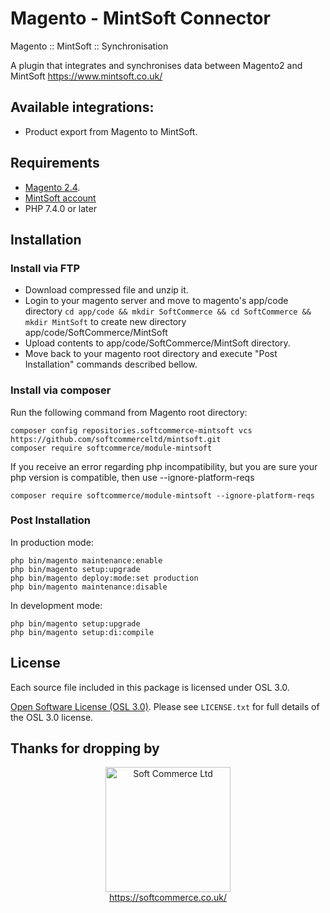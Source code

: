 # Magento - MintSoft Connector
Magento :: MintSoft :: Synchronisation

A plugin that integrates and synchronises data between Magento2 and MintSoft https://www.mintsoft.co.uk/

## Available integrations:
- Product export from Magento to MintSoft.

## Requirements
* [Magento 2.4](https://magento.com/tech-resources/download).
* [MintSoft account](https://www.mintsoft.co.uk/)
* PHP 7.4.0 or later

## Installation

### Install via FTP
* Download compressed file and unzip it.
* Login to your magento server and move to magento's app/code directory
`cd app/code && mkdir SoftCommerce && cd SoftCommerce && mkdir MintSoft` to create new directory app/code/SoftCommerce/MintSoft
* Upload contents to app/code/SoftCommerce/MintSoft directory.
* Move back to your magento root directory and execute "Post Installation" commands described bellow.

### Install via composer

Run the following command from Magento root directory:

```
composer config repositories.softcommerce-mintsoft vcs https://github.com/softcommerceltd/mintsoft.git
composer require softcommerce/module-mintsoft
```
If you receive an error regarding php incompatibility, but you are sure your php version is compatible, then use --ignore-platform-reqs
```
composer require softcommerce/module-mintsoft --ignore-platform-reqs
```

### Post Installation

In production mode:
```
php bin/magento maintenance:enable
php bin/magento setup:upgrade
php bin/magento deploy:mode:set production
php bin/magento maintenance:disable
```

In development mode:
```
php bin/magento setup:upgrade
php bin/magento setup:di:compile
```

## License
Each source file included in this package is licensed under OSL 3.0.

[Open Software License (OSL 3.0)](https://opensource.org/licenses/osl-3.0.php).
Please see `LICENSE.txt` for full details of the OSL 3.0 license.

## Thanks for dropping by

<p align="center">
    <a href="https://magento.com">
        <img src="https://softcommerce.co.uk/pub/media/banner/logo.svg" width="200" alt="Soft Commerce Ltd" />
    </a>
    <br />
    <a href="https://softcommerce.co.uk/">
        https://softcommerce.co.uk/
    </a>
</p>




